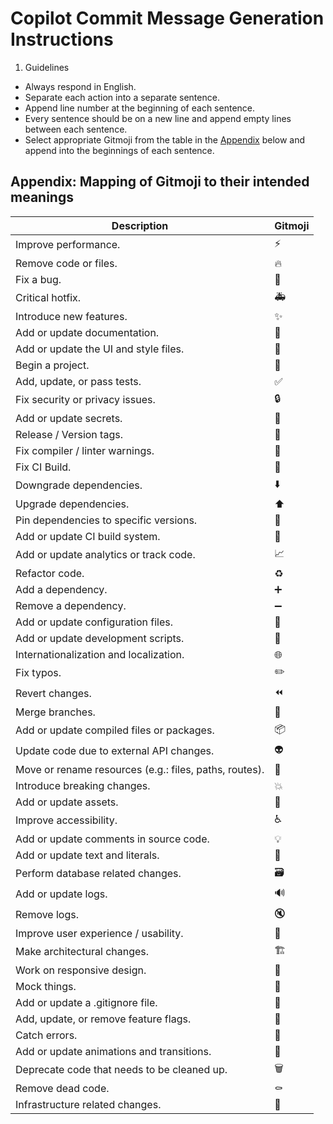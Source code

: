 # Copilot Commit Message Generation Instructions

1. Guidelines

- Always respond in English.
- Separate each action into a separate sentence.
- Append line number at the beginning of each sentence.
- Every sentence should be on a new line and append empty lines between each sentence.
- Select appropriate Gitmoji from the table in the [Appendix](#appendix-mapping-of-gitmoji-to-their-intended-meanings) below and append into the beginnings of each sentence.

## Appendix: Mapping of Gitmoji to their intended meanings

| Description                                            | Gitmoji                     |
| ------------------------------------------------------ | --------------------------- |
| Improve performance.                                   | :zap:                       |
| Remove code or files.                                  | :fire:                      |
| Fix a bug.                                             | :bug:                       |
| Critical hotfix.                                       | :ambulance:                 |
| Introduce new features.                                | :sparkles:                  |
| Add or update documentation.                           | :memo:                      |
| Add or update the UI and style files.                  | :lipstick:                  |
| Begin a project.                                       | :tada:                      |
| Add, update, or pass tests.                            | :white_check_mark:          |
| Fix security or privacy issues.                        | :lock:                      |
| Add or update secrets.                                 | :closed_lock_with_key:      |
| Release / Version tags.                                | :bookmark:                  |
| Fix compiler / linter warnings.                        | :rotating_light:            |
| Fix CI Build.                                          | :green_heart:               |
| Downgrade dependencies.                                | :arrow_down:                |
| Upgrade dependencies.                                  | :arrow_up:                  |
| Pin dependencies to specific versions.                 | :pushpin:                   |
| Add or update CI build system.                         | :construction_worker:       |
| Add or update analytics or track code.                 | :chart_with_upwards_trend:  |
| Refactor code.                                         | :recycle:                   |
| Add a dependency.                                      | :heavy_plus_sign:           |
| Remove a dependency.                                   | :heavy_minus_sign:          |
| Add or update configuration files.                     | :wrench:                    |
| Add or update development scripts.                     | :hammer:                    |
| Internationalization and localization.                 | :globe_with_meridians:      |
| Fix typos.                                             | :pencil2:                   |
| Revert changes.                                        | :rewind:                    |
| Merge branches.                                        | :twisted_rightwards_arrows: |
| Add or update compiled files or packages.              | :package:                   |
| Update code due to external API changes.               | :alien:                     |
| Move or rename resources (e.g.: files, paths, routes). | :truck:                     |
| Introduce breaking changes.                            | :boom:                      |
| Add or update assets.                                  | :bento:                     |
| Improve accessibility.                                 | :wheelchair:                |
| Add or update comments in source code.                 | :bulb:                      |
| Add or update text and literals.                       | :speech_balloon:            |
| Perform database related changes.                      | :card_file_box:             |
| Add or update logs.                                    | :loud_sound:                |
| Remove logs.                                           | :mute:                      |
| Improve user experience / usability.                   | :children_crossing:         |
| Make architectural changes.                            | :building_construction:     |
| Work on responsive design.                             | :iphone:                    |
| Mock things.                                           | :clown_face:                |
| Add or update a .gitignore file.                       | :see_no_evil:               |
| Add, update, or remove feature flags.                  | :triangular_flag_on_post:   |
| Catch errors.                                          | :goal_net:                  |
| Add or update animations and transitions.              | :dizzy:                     |
| Deprecate code that needs to be cleaned up.            | :wastebasket:               |
| Remove dead code.                                      | :coffin:                    |
| Infrastructure related changes.                        | :bricks:                    |
